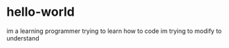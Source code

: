 # hello-world
im a learning programmer trying to learn how to code
im trying to modify to understand
